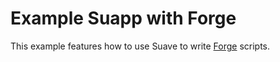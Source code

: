 # Example Suapp with Forge

This example features how to use Suave to write [Forge](https://book.getfoundry.sh/reference/forge/forge-script) scripts.
